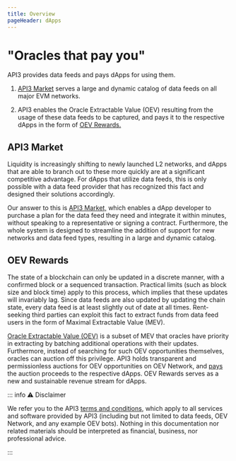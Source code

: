 ```yaml
---
title: Overview
pageHeader: dApps
---
```


<PageHeader/>

# "Oracles that pay you"

API3 provides data feeds and pays dApps for using them.

1. [API3 Market](#api3-market) serves a large and dynamic catalog of data feeds on all major EVM networks.

2. API3 enables the Oracle Extractable Value (OEV) resulting from the usage of these data feeds to be captured, and pays it to the respective dApps in the form of [OEV Rewards.](#oev-rewards)

## API3 Market

Liquidity is increasingly shifting to newly launched L2 networks, and dApps that are able to branch out to these more quickly are at a significant competitive advantage.
For dApps that utilize data feeds, this is only possible with a data feed provider that has recognized this fact and designed their solutions accordingly.

Our answer to this is [API3 Market,](https://market.api3.org/) which enables a dApp developer to purchase a plan for the data feed they need and integrate it within minutes, without speaking to a representative or signing a contract.
Furthermore, the whole system is designed to streamline the addition of support for new networks and data feed types, resulting in a large and dynamic catalog.

## OEV Rewards

The state of a blockchain can only be updated in a discrete manner, with a confirmed block or a sequenced transaction.
Practical limits (such as block size and block time) apply to this process, which implies that these updates will invariably lag.
Since data feeds are also updated by updating the chain state, every data feed is at least slightly out of date at all times.
Rent-seeking third parties can exploit this fact to extract funds from data feed users in the form of Maximal Extractable Value (MEV).

[Oracle Extractable Value (OEV)](https://medium.com/api3/oracle-extractable-value-oev-13c1b6d53c5b) is a subset of MEV that oracles have priority in extracting by batching additional operations with their updates.
Furthermore, instead of searching for such OEV opportunities themselves, oracles can auction off this privilege.
API3 holds transparent and permissionless auctions for OEV opportunities on OEV Network, and [pays](/dapps/oev-rewards/) the auction proceeds to the respective dApps.
OEV Rewards serves as a new and sustainable revenue stream for dApps.

::: info ⚠️ Disclaimer

We refer you to the API3 [terms and conditions](https://api3.org/terms-and-conditions/), which apply to all services and software provided by API3 (including but not limited to data feeds, OEV Network, and any example OEV bots).
Nothing in this documentation nor related materials should be interpreted as financial, business, nor professional advice.

:::
